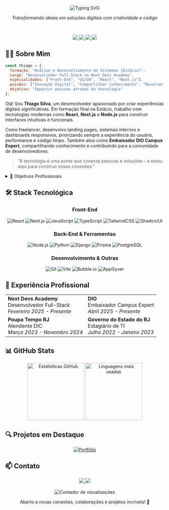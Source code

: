 <div align="center">
  <img src="https://readme-typing-svg.herokuapp.com?font=Fira+Code&weight=600&size=30&pause=1000&color=0EA5E9&center=true&vCenter=true&width=435&lines=Thiago+Silva;Desenvolvedor+Full-Stack" alt="Typing SVG" />
  <p align="center">
    <em>Transformando ideias em soluções digitais com criatividade e código</em>
  </p>
  <br/>
  <p>
    <a href="https://thiagosilva-alpha.vercel.app/">
      <img src="https://img.shields.io/badge/-Portfólio-000?style=for-the-badge&logo=vercel&logoColor=white"/>
    </a>
    <a href="https://www.linkedin.com/in/thiago-da-silva-machado">
      <img src="https://img.shields.io/badge/-LinkedIn-0077B5?style=for-the-badge&logo=linkedin&logoColor=white"/>
    </a>
    <a href="https://instagram.com/sillva_ty">
      <img src="https://img.shields.io/badge/-Instagram-E4405F?style=for-the-badge&logo=instagram&logoColor=white"/>
    </a>
    <a href="https://tiktok.com/@thiagosilva.dev">
      <img src="https://img.shields.io/badge/-TikTok-000000?style=for-the-badge&logo=tiktok&logoColor=white"/>
    </a>
  </p>
</div>

## 👨‍💻 Sobre Mim

```javascript
const thiago = {
  formação: "Análise e Desenvolvimento de Sistemas (Estácio)",
  cargo: "Desenvolvedor Full-Stack na Next Devs Academy",
  especialidades: ["Front-End", "UI/UX", "React", "Next.js"],
  paixões: ["Inovação Digital", "Compartilhar Conhecimento", "Resolver Problemas"],
  objetivo: "Impactar pessoas através da tecnologia"
};
```

Olá! Sou **Thiago Silva**, um desenvolvedor apaixonado por criar experiências digitais significativas. Em formação final na Estácio, trabalho com tecnologias modernas como **React**, **Next.js** e **Node.js** para construir interfaces intuitivas e funcionais.

Como freelancer, desenvolvo landing pages, sistemas internos e dashboards responsivos, priorizando sempre a experiência do usuário, performance e código limpo. Também atuo como **Embaixador DIO Campus Expert**, compartilhando conhecimento e contribuindo para a comunidade de desenvolvedores.

> "A tecnologia é uma ponte que conecta pessoas e soluções – e estou aqui para construir essas conexões."

<details>
<summary>🎯 Objetivos Profissionais</summary>
<br>
<ul>
  <li>Entregar soluções que impactem positivamente a vida das pessoas</li>
  <li>Desenvolver projetos que unam design moderno, usabilidade e performance</li>
  <li>Contribuir para a comunidade de desenvolvedores através do compartilhamento de conhecimento</li>
  <li>Explorar constantemente novas tecnologias para expandir meu conjunto de habilidades</li>
</ul>
</details>

## 🛠️ Stack Tecnológica

<div align="center">

### Front-End
![React](https://img.shields.io/badge/-React-20232A?style=for-the-badge&logo=react&logoColor=61DAFB)
![Next.js](https://img.shields.io/badge/-Next.js-000000?style=for-the-badge&logo=nextdotjs&logoColor=white)
![JavaScript](https://img.shields.io/badge/-JavaScript-F7DF1E?style=for-the-badge&logo=javascript&logoColor=black)
![TypeScript](https://img.shields.io/badge/-TypeScript-3178C6?style=for-the-badge&logo=typescript&logoColor=white)
![TailwindCSS](https://img.shields.io/badge/-Tailwind-0EA5E9?style=for-the-badge&logo=tailwindcss&logoColor=white)
![Shadcn/UI](https://img.shields.io/badge/-Shadcn/UI-000000?style=for-the-badge&logo=vercel&logoColor=white)

### Back-End & Ferramentas
![Node.js](https://img.shields.io/badge/-Node.js-339933?style=for-the-badge&logo=nodedotjs&logoColor=white)
![Python](https://img.shields.io/badge/-Python-3776AB?style=for-the-badge&logo=python&logoColor=white)
![Django](https://img.shields.io/badge/-Django-092E20?style=for-the-badge&logo=django&logoColor=white)
![Prisma](https://img.shields.io/badge/-Prisma-2D3748?style=for-the-badge&logo=prisma&logoColor=white)
![PostgreSQL](https://img.shields.io/badge/-PostgreSQL-4169E1?style=for-the-badge&logo=postgresql&logoColor=white)

### Desenvolvimento & Outras
![Git](https://img.shields.io/badge/-Git-F05032?style=for-the-badge&logo=git&logoColor=white)
![Vite](https://img.shields.io/badge/-Vite-646CFF?style=for-the-badge&logo=vite&logoColor=white)
![Bubble.io](https://img.shields.io/badge/-Bubble.io-1E1EEC?style=for-the-badge&logo=bubble&logoColor=white)
![AppGyver](https://img.shields.io/badge/-AppGyver-2C2C2C?style=for-the-badge&logo=sap&logoColor=white)

</div>

## 🚀 Experiência Profissional

<div align="center">
  <table>
    <tr>
      <td>
        <strong>Next Devs Academy</strong><br>
        Desenvolvedor Full-Stack<br>
        <em>Fevereiro 2025 - Presente</em>
      </td>
      <td>
        <strong>DIO</strong><br>
        Embaixador Campus Expert<br>
        <em>Abril 2025 - Presente</em>
      </td>
    </tr>
    <tr>
      <td>
        <strong>Poupa Tempo RJ</strong><br>
        Atendente DIC<br>
        <em>Março 2023 - Novembro 2024</em>
      </td>
      <td>
        <strong>Governo do Estado do RJ</strong><br>
        Estagiário de TI<br>
        <em>Julho 2022 - Janeiro 2023</em>
      </td>
    </tr>
  </table>
</div>

## 📊 GitHub Stats

<div align="center">
  <img src="https://github-readme-stats.vercel.app/api?username=thiagosilva20&show_icons=true&theme=tokyonight" height="180em" alt="Estatísticas GitHub"/>
  <img src="https://github-readme-stats.vercel.app/api/top-langs/?username=thiagosilva20&layout=compact&theme=tokyonight" height="180em" alt="Linguagens mais usadas"/>
</div>

## 🔍 Projetos em Destaque

<div align="center">
  <a href="https://thiagosilva-alpha.vercel.app/">
    <img src="https://github-readme-stats.vercel.app/api/pin/?username=thiagosilva20&repo=portfolio&theme=tokyonight" alt="Portfólio"/>
  </a>
</div>

## 📫 Contato

<div align="center">
  <a href="mailto:thiago201714@gmail.com">
    <img src="https://img.shields.io/badge/-Email-D14836?style=for-the-badge&logo=gmail&logoColor=white"/>
  </a>
  <a href="https://wa.me/5521993392724">
    <img src="https://img.shields.io/badge/-WhatsApp-25D366?style=for-the-badge&logo=whatsapp&logoColor=white"/>
  </a>
</div>

<br>

<div align="center">
  <img src="https://komarev.com/ghpvc/?username=thiagosilva20&color=blue" alt="Contador de visualizações"/>
  <p>Aberto a novas conexões, colaborações e projetos incríveis! 🚀</p>
</div>
